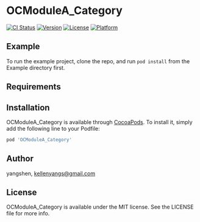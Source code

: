 # OCModuleA_Category

[![CI Status](https://img.shields.io/travis/yangshen/OCModuleA_Category.svg?style=flat)](https://travis-ci.org/yangshen/OCModuleA_Category)
[![Version](https://img.shields.io/cocoapods/v/OCModuleA_Category.svg?style=flat)](https://cocoapods.org/pods/OCModuleA_Category)
[![License](https://img.shields.io/cocoapods/l/OCModuleA_Category.svg?style=flat)](https://cocoapods.org/pods/OCModuleA_Category)
[![Platform](https://img.shields.io/cocoapods/p/OCModuleA_Category.svg?style=flat)](https://cocoapods.org/pods/OCModuleA_Category)

## Example

To run the example project, clone the repo, and run `pod install` from the Example directory first.

## Requirements

## Installation

OCModuleA_Category is available through [CocoaPods](https://cocoapods.org). To install
it, simply add the following line to your Podfile:

```ruby
pod 'OCModuleA_Category'
```

## Author

yangshen, kellenyangs@gmail.com

## License

OCModuleA_Category is available under the MIT license. See the LICENSE file for more info.
